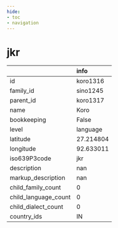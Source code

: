 ```yaml
---
hide:
- toc
- navigation
---
```

# jkr
|                      | info      |
|:---------------------|:----------|
| id                   | koro1316  |
| family_id            | sino1245  |
| parent_id            | koro1317  |
| name                 | Koro      |
| bookkeeping          | False     |
| level                | language  |
| latitude             | 27.214804 |
| longitude            | 92.633011 |
| iso639P3code         | jkr       |
| description          | nan       |
| markup_description   | nan       |
| child_family_count   | 0         |
| child_language_count | 0         |
| child_dialect_count  | 0         |
| country_ids          | IN        |